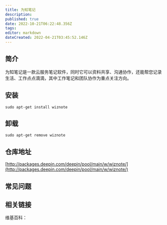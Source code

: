 ```yaml
---
title: 为知笔记
description: 
published: true
date: 2022-10-21T06:22:48.356Z
tags: 
editor: markdown
dateCreated: 2022-04-21T03:45:52.146Z
---
```


## 简介

为知笔记是一款云服务笔记软件，同时它可以资料共享、沟通协作，还能帮您记录生活、工作点点滴滴，其中工作笔记和团队协作为重点关注方向。

## 安装

`sudo apt-get install wiznote`

## 卸载

`sudo apt-get remove wiznote`

## 仓库地址

[http://packages.deepin.com/deepin/pool/main/w/wiznote/](http://packages.deepin.com/deepin/pool/main/w/wiznote/)


## 常见问题


## 相关链接

维基百科：